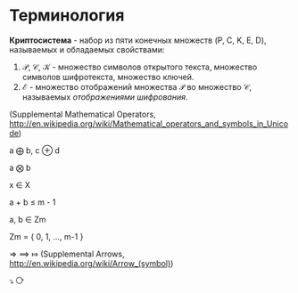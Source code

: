 # Терминология

**Криптосистема** - набор из пяти конечных множеств (P, C, K, E, D), называемых и обладаемых свойствами:

1. 𝒫, 𝒞, 𝒦 - множество символов открытого текста, множество символов шифротекста, множество ключей.
2. ℰ - множество отображений множествa 𝒫 во множество 𝒞, называемых *отображениями шифрования*.

(Supplemental Mathematical Operators, http://en.wikipedia.org/wiki/Mathematical_operators_and_symbols_in_Unicode)

a ⨁ b, c &#8853; d

a ⨂ b

x ∈ X

a + b ≤ m - 1

a, b ∈ Zm

Zm = { 0, 1, ..., m-1 }


⇒ ⟹ ⤇  (Supplemental Arrows, http://en.wikipedia.org/wiki/Arrow_(symbol))

⤵ ⟳
